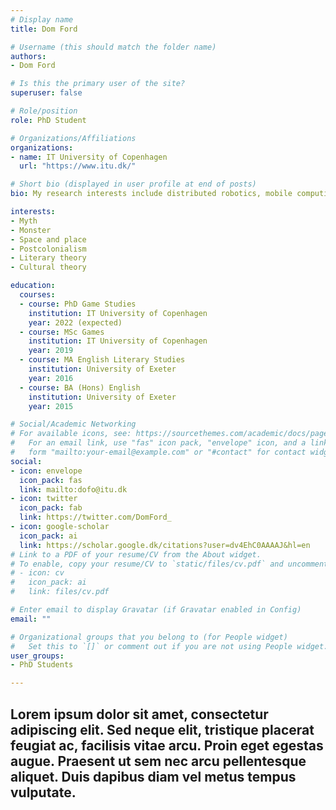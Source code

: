 ```yaml
---
# Display name
title: Dom Ford

# Username (this should match the folder name)
authors:
- Dom Ford

# Is this the primary user of the site?
superuser: false

# Role/position
role: PhD Student

# Organizations/Affiliations
organizations:
- name: IT University of Copenhagen
  url: "https://www.itu.dk/"

# Short bio (displayed in user profile at end of posts)
bio: My research interests include distributed robotics, mobile computing and programmable matter.

interests:
- Myth
- Monster
- Space and place
- Postcolonialism
- Literary theory
- Cultural theory

education:
  courses:
  - course: PhD Game Studies
    institution: IT University of Copenhagen
    year: 2022 (expected)
  - course: MSc Games
    institution: IT University of Copenhagen
    year: 2019
  - course: MA English Literary Studies
    institution: University of Exeter
    year: 2016
  - course: BA (Hons) English
    institution: University of Exeter
    year: 2015

# Social/Academic Networking
# For available icons, see: https://sourcethemes.com/academic/docs/page-builder/#icons
#   For an email link, use "fas" icon pack, "envelope" icon, and a link in the
#   form "mailto:your-email@example.com" or "#contact" for contact widget.
social:
- icon: envelope
  icon_pack: fas
  link: mailto:dofo@itu.dk
- icon: twitter
  icon_pack: fab
  link: https://twitter.com/DomFord_
- icon: google-scholar
  icon_pack: ai
  link: https://scholar.google.dk/citations?user=dv4EhC0AAAAJ&hl=en
# Link to a PDF of your resume/CV from the About widget.
# To enable, copy your resume/CV to `static/files/cv.pdf` and uncomment the lines below.
# - icon: cv
#   icon_pack: ai
#   link: files/cv.pdf

# Enter email to display Gravatar (if Gravatar enabled in Config)
email: ""

# Organizational groups that you belong to (for People widget)
#   Set this to `[]` or comment out if you are not using People widget.
user_groups:
- PhD Students

---
```


Lorem ipsum dolor sit amet, consectetur adipiscing elit. Sed neque elit, tristique placerat feugiat ac, facilisis vitae arcu. Proin eget egestas augue. Praesent ut sem nec arcu pellentesque aliquet. Duis dapibus diam vel metus tempus vulputate.
---
